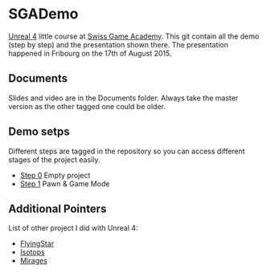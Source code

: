 # SGADemo

[Unreal 4](http://www.unrealengine.com) little course at [Swiss Game Academy](http://gameacademy.ch/). This git contain all the demo (step by step) and the presentation shown there. The presentation happened in Fribourg on the 17th of August 2015.

## Documents

Slides and video are in the Documents folder. Always take the master version as the other tagged one could be older.

## Demo setps

Different steps are tagged in the repository so you can access different stages of the project easily.
* [Step 0](https://github.com/anirul/SGADemo/releases/tag/v0.0) Empty project
* [Step 1](https://github.com/anirul/SGADemo/releases/tag/v0.1) Pawn & Game Mode


## Additional Pointers

List of other project I did with Unreal 4:
* [FlyingStar](https://github.com/anirul/FlyingStar)
* [Isotops](https://github.com/anirul/Isotops)
* [Mirages](https://github.com/anirul/Mirages)